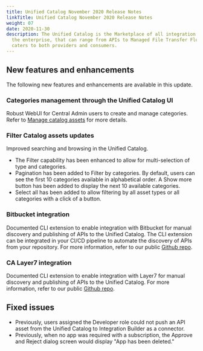 ```yaml
---
title: Unified Catalog November 2020 Release Notes
linkTitle: Unified Catalog November 2020 Release Notes
weight: 07
date: 2020-11-30
description: The Unified Catalog is the Marketplace of all integration assets in
  the enterprise, that can range from APIs to Managed File Transfer Flows, and
  caters to both providers and consumers.
---
```

## New features and enhancements

The following new features and enhancements are available in this update.

### Categories management through the Unified Catalog UI

Robust WebUI for Central Admin users to create and manage categories. Refer to [Manage catalog assets](/docs/catalog/manage-catalog-assets/) for more details.

### Filter Catalog assets updates

Improved searching and browsing in the Unified Catalog.

* The Filter capability has been enhanced to allow for multi-selection of type and categories.
* Pagination has been added to Filter by categories. By default, users can see the first 10 categories available in alphabetical order. A Show more button has been added to display the next 10 available categories.
* Select all has been added to allow filtering by all asset types or all categories with a click of a button.

### Bitbucket integration

Documented CLI extension to enable integration with Bitbucket for manual discovery and publishing of APIs to the Unified Catalog. The CLI extension can be integrated in your CI/CD pipeline to automate the discovery of APIs from your repository. For more information, refer to our public [Github repo](https://github.com/Axway/unified-catalog-integrations).

### CA Layer7 integration

Documented CLI extension to enable integration with Layer7 for manual discovery and publishing of APIs to the Unified Catalog. For more information, refer to our public [Github repo](https://github.com/Axway/unified-catalog-integrations).

## Fixed issues

* Previously, users assigned the Developer role could not push an API asset from the Unified Catalog to Integration Builder as a connector.
* Previously, when no app was required with a subscription, the Approve and Reject dialog screen would display "App has been deleted."
